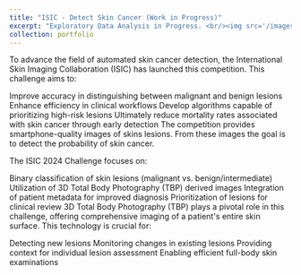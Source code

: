 ```yaml
---
title: "ISIC - Detect Skin Cancer (Work in Progress)"
excerpt: "Exploratory Data Analysis in Progress. <br/><img src='/images/500x3001.png'>"
collection: portfolio
---
```


To advance the field of automated skin cancer detection, the International Skin Imaging Collaboration (ISIC) has launched this competition. This challenge aims to:

Improve accuracy in distinguishing between malignant and benign lesions
Enhance efficiency in clinical workflows
Develop algorithms capable of prioritizing high-risk lesions
Ultimately reduce mortality rates associated with skin cancer through early detection
The competition provides smartphone-quality images of skins lesions. From these images the goal is to detect the probability of skin cancer.

The ISIC 2024 Challenge focuses on:

Binary classification of skin lesions (malignant vs. benign/intermediate)
Utilization of 3D Total Body Photography (TBP) derived images
Integration of patient metadata for improved diagnosis
Prioritization of lesions for clinical review
3D Total Body Photography (TBP) plays a pivotal role in this challenge, offering comprehensive imaging of a patient's entire skin surface. This technology is crucial for:

Detecting new lesions
Monitoring changes in existing lesions
Providing context for individual lesion assessment
Enabling efficient full-body skin examinations